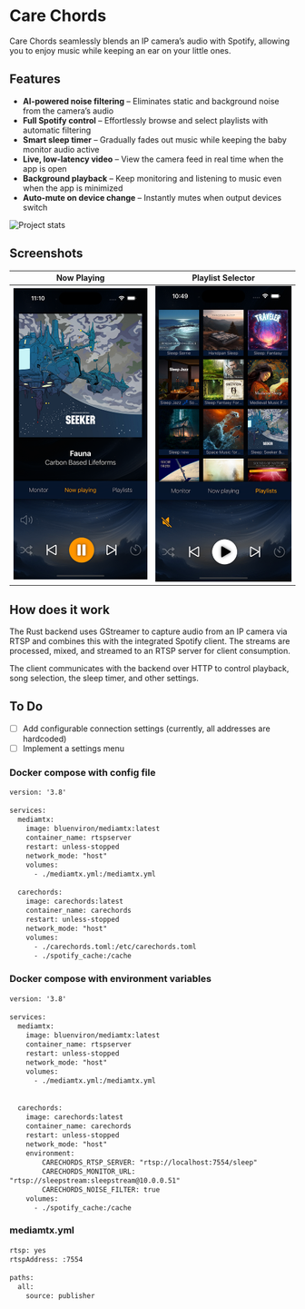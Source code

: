 # Care Chords

Care Chords seamlessly blends an IP camera’s audio with Spotify, allowing you to enjoy music while
keeping an ear on your little ones.

## Features

- **AI-powered noise filtering** – Eliminates static and background noise from the camera’s audio
- **Full Spotify control** – Effortlessly browse and select playlists with automatic filtering
- **Smart sleep timer** – Gradually fades out music while keeping the baby monitor audio active
- **Live, low-latency video** – View the camera feed in real time when the app is open
- **Background playback** – Keep monitoring and listening to music even when the app is minimized
- **Auto-mute on device change** – Instantly mutes when output devices switch

![Project stats](https://pstatool.wdudokvanheel.nl/wdudokvanheel/care-chords.svg)

## Screenshots

| Now Playing                          | Playlist Selector                                |
|--------------------------------------|--------------------------------------------------|
| ![Now Playing](docs/now_playing.png) | ![Playlist Selector](docs/playlist_selector.png) |

## How does it work

The Rust backend uses GStreamer to capture audio from an IP camera via RTSP and combines this with
the integrated Spotify client. The streams are processed, mixed, and streamed to an RTSP server for
client consumption.

The client communicates with the backend over HTTP to control playback, song selection, the sleep timer, and other settings.

## To Do

- [ ] Add configurable connection settings (currently, all addresses are hardcoded)
- [ ] Implement a settings menu

### Docker compose with config file

```
version: '3.8'

services:
  mediamtx:
    image: bluenviron/mediamtx:latest
    container_name: rtspserver
    restart: unless-stopped
    network_mode: "host"
    volumes:
      - ./mediamtx.yml:/mediamtx.yml

  carechords:
    image: carechords:latest
    container_name: carechords
    restart: unless-stopped
    network_mode: "host"
    volumes:
      - ./carechords.toml:/etc/carechords.toml
      - ./spotify_cache:/cache

```

### Docker compose with environment variables

```
version: '3.8'

services:
  mediamtx:
    image: bluenviron/mediamtx:latest
    container_name: rtspserver
    restart: unless-stopped
    network_mode: "host"
    volumes:
      - ./mediamtx.yml:/mediamtx.yml


  carechords:
    image: carechords:latest
    container_name: carechords
    restart: unless-stopped
    network_mode: "host"
    environment:
        CARECHORDS_RTSP_SERVER: "rtsp://localhost:7554/sleep"
        CARECHORDS_MONITOR_URL: "rtsp://sleepstream:sleepstream@10.0.0.51"
        CARECHORDS_NOISE_FILTER: true
    volumes:
      - ./spotify_cache:/cache
```

### mediamtx.yml

```
rtsp: yes
rtspAddress: :7554

paths:
  all:
    source: publisher
```

